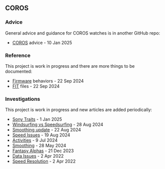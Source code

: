 ## COROS

### Advice

General advice and guidance for COROS watches is in another GitHub repo:

- [COROS](https://logiqx.github.io/gps-guides/guidance/coros/) advice - 10 Jan 2025



### Reference

This project is work in progress and there are more things to be documented:

- [Firmware](firmware/README.md) behaviors - 22 Sep 2024
- [FIT](fit/README.md) files - 22 Sep 2024



### Investigations

This project is work in progress and new articles are added periodically:

- [Sony Traits](sony/README.md) - 1 Jan 2025
- [Windsurfing vs Speedsurfing](windsurfing/README.md) - 28 Aug 2024
- [Smoothing update](smoothing/update.md) - 22 Aug 2024
- [Speed Issues](doppler/README.md) - 19 Aug 2024
- [Activities](activities/README.md) - 9 Jul 2024
- [Smoothing](smoothing/README.md) - 28 May 2024
- [Fantasy Alphas](alpha/README.md) - 21 Dec 2023
- [Data Issues](issues/README.md) - 2 Apr 2022
- [Speed Resolution](resolution/README.md) - 2 Apr 2022

